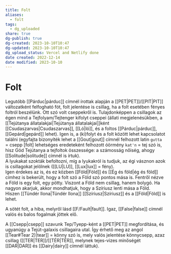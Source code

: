 ```yaml
---
title: Folt
aliases:
  - folt
tags:
  - dg_uploaded
share: true
dg-publish: true
dg-created: 2023-10-10T10:47
dg-updated: 2023-10-10T10:47
dg_upload_status: Vercel and Netlify done
date created: 2022-12-14
date modified: 2023-10-10
---
```


# Folt

Legutóbb [[Párduc\|párduc]] címnél írottak alapján a [[PET\|PET]]/[[PIT\|PIT]] változatként felfogható fót, folt jelentése is csillag, ha a folt esetében fényes foltról beszélünk. Ott szó volt cseppekről is. Tulajdonképpen a csillagok az égen mind a Tejfolyam/Tejtenger kifolyt cseppei (állati megjelenésükben, a [[Tejútanya állatalakjai\|Tejútanya állatalakjai]]ként [[Csudaszarvas\|Csudaszarvas]], [[Ló\|ló]], és a foltos [[Párduc\|párduc]], [[Gepárd\|gepárd]] lehet). Igen is, a (ki)folyt és a folt között lehet kapcsolatot találni (egyfajta bizonyíték lehet a [[Gout\|gout]] címnél felhozott latin `gutta` = csepp \[folt\] lehetséges eredeteként felhozott óörmény `kat'n` = tej szó is, hisz Göd Tejútanya a tejfoltok összessége: a számosság nőiség, ahogy [[Solitude\|solitude]] címnél is írtuk).  
A lyukakat szokták befoltozni, míg a lyukakról is tudjuk, az égi vásznon azok is csillagokat jelölnek ([[LU\|LU]], [[Lux\|lux]] = fény).  
Igen érdekes az is, és ez közben [[Föld\|Föld]] és [[Ég és föld\|ég és föld]] címhez is bekerült, hogy a folt szó a Föld szó pontos mása is. Fentről nézve a Föld is egy folt, egy pötty. Viszont a Föld nem csillag, hanem bolygó. Ha nagyon akarjuk, akkor mondhatjuk, hogy a Szíriusz lenti mása a Föld. Hiszen [[Tündér Ilona\|Tündér Ilona]] [[Szíriusz\|Szíriusz]] és a [[Föld\|Föld]] is lehet.  

A sötét folt, a hiba, melyről lásd [[F/Fault\|fault]]. Igaz, [[False\|false]] címnél valós és balos fogalmak jöttek elő.  

A [[Csepp\|csepp]] szavunk Tep/Tyepp-ként a [[PET\|PET]] megfordítása, és ugyanúgy a Tejút-galaxis csillagaira utal. Így érhető meg az angol [[Tear#Tear 2)\|tear]] = könny szó is, mely valós jelentése könnycsepp, azaz csillag ([[TER\|TER]]/[[TÉR\|TÉR]], melynek tejes-vizes minőségét [[DAR\|DAR]] és [[Dairy\|dairy]] címnél láttuk).  